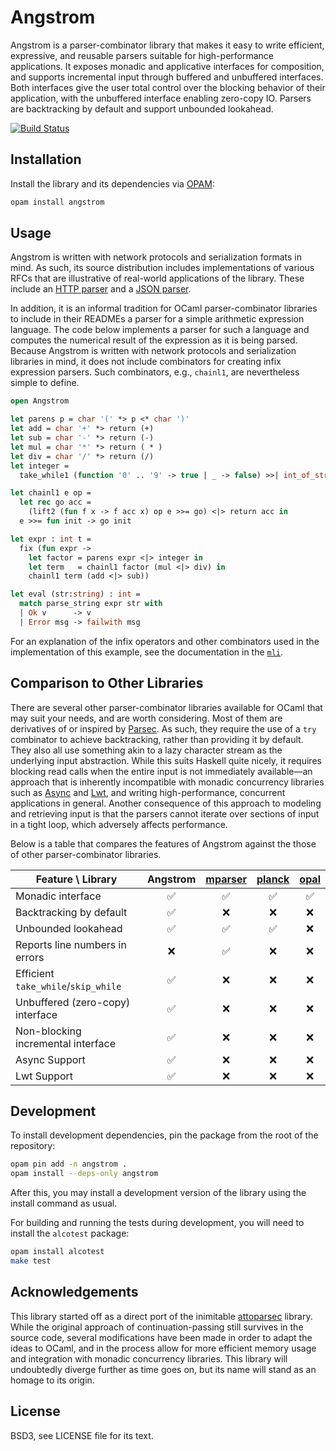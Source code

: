 # Angstrom

Angstrom is a parser-combinator library that makes it easy to write efficient,
expressive, and reusable parsers suitable for high-performance applications. It
exposes monadic and applicative interfaces for composition, and supports
incremental input through buffered and unbuffered interfaces. Both interfaces
give the user total control over the blocking behavior of their application,
with the unbuffered interface enabling zero-copy IO. Parsers are backtracking
by default and support unbounded lookahead.

[![Build Status](https://travis-ci.org/inhabitedtype/angstrom.svg?branch=master)](https://travis-ci.org/inhabitedtype/angstrom)


## Installation

Install the library and its dependencies via [OPAM][opam]:

[opam]: http://opam.ocaml.org/

```bash
opam install angstrom
```

## Usage

Angstrom is written with network protocols and serialization formats in mind.
As such, its source distribution includes implementations of various RFCs that
are illustrative of real-world applications of the library. These include an
[HTTP parser][http] and a [JSON parser][json].

[http]: https://github.com/inhabitedtype/angstrom/blob/master/examples/rFC2616.ml
[json]: https://github.com/inhabitedtype/angstrom/blob/master/examples/rFC7159.ml

In addition, it is an informal tradition for OCaml parser-combinator libraries
to include in their READMEs a parser for a simple arithmetic expression
language. The code below implements a parser for such a language and computes
the numerical result of the expression as it is being parsed. Because Angstrom
is written with network protocols and serialization libraries in mind, it does
not include combinators for creating infix expression parsers. Such
combinators, e.g., `chainl1`, are nevertheless simple to define.

```ocaml
open Angstrom

let parens p = char '(' *> p <* char ')'
let add = char '+' *> return (+)
let sub = char '-' *> return (-)
let mul = char '*' *> return ( * )
let div = char '/' *> return (/)
let integer =
  take_while1 (function '0' .. '9' -> true | _ -> false) >>| int_of_string

let chainl1 e op =
  let rec go acc =
    (lift2 (fun f x -> f acc x) op e >>= go) <|> return acc in
  e >>= fun init -> go init

let expr : int t =
  fix (fun expr ->
    let factor = parens expr <|> integer in
    let term   = chainl1 factor (mul <|> div) in
    chainl1 term (add <|> sub))

let eval (str:string) : int =
  match parse_string expr str with
  | Ok v      -> v
  | Error msg -> failwith msg
```

For an explanation of the infix operators and other combinators used in the
implementation of this example, see the documentation in the [`mli`][mli].

[mli]: https://github.com/inhabitedtype/angstrom/blob/master/lib/angstrom.mli


## Comparison to Other Libraries

There are several other parser-combinator libraries available for OCaml that
may suit your needs, and are worth considering. Most of them are derivatives of
or inspired by [Parsec][]. As such, they require the use of a `try` combinator
to achieve backtracking, rather than providing it by default. They also all use
something akin to a lazy character stream as the underlying input abstraction.
While this suits Haskell quite nicely, it requires blocking read calls when the
entire input is not immediately available&mdash;an approach that is inherently
incompatible with monadic concurrency libraries such as [Async] and [Lwt], and
writing high-performance, concurrent applications in general. Another
consequence of this approach to modeling and retrieving input is that the
parsers cannot iterate over sections of input in a tight loop, which adversely
affects performance.

Below is a table that compares the features of Angstrom against the those of
other parser-combinator libraries.

[parsec]: https://hackage.haskell.org/package/parsec
[async]: https://github.com/janestreet/async
[lwt]: https://ocsigen.org/lwt/


Feature \ Library                   | Angstrom | [mparser] | [planck] | [opal] |
------------------------------------|:--------:|:---------:|:--------:|:------:|
Monadic interface                   | ✅        | ✅         | ✅        | ✅      |
Backtracking by default             | ✅        | ❌         | ❌        | ❌      |
Unbounded lookahead                 | ✅        | ✅         | ✅        | ❌      |
Reports line numbers in errors      | ❌        | ✅         | ❌        | ❌      |
Efficient `take_while`/`skip_while` | ✅        | ❌         | ❌        | ❌      |
Unbuffered (zero-copy) interface    | ✅        | ❌         | ❌        | ❌      |
Non-blocking incremental interface  | ✅        | ❌         | ❌        | ❌      |
Async Support                       | ✅        | ❌         | ❌        | ❌      |
Lwt Support                         | ✅        | ❌         | ❌        | ❌      |

[mparser]: https://github.com/cakeplus/mparser
[opal]: https://github.com/pyrocat101/opal
[planck]: https://bitbucket.org/camlspotter/planck


## Development

To install development dependencies, pin the package from the root of the
repository:

```bash
opam pin add -n angstrom .
opam install --deps-only angstrom
```

After this, you may install a development version of the library using the
install command as usual.

For building and running the tests during development, you will need to install
the `alcotest` package:

```bash
opam install alcotest
make test
```

## Acknowledgements

This library started off as a direct port of the inimitable [attoparsec][]
library. While the original approach of continuation-passing still survives in
the source code, several modifications have been made in order to adapt the
ideas to OCaml, and in the process allow for more efficient memory usage and
integration with monadic concurrency libraries. This library will undoubtedly
diverge further as time goes on, but its name will stand as an homage to its
origin.

[attoparsec]: https://github.com/bos/attoparsec


## License

BSD3, see LICENSE file for its text.
